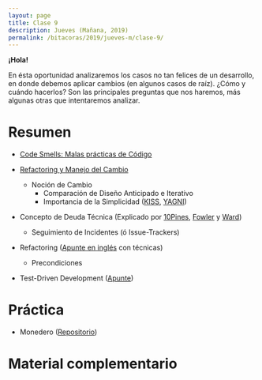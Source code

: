 ```yaml
---
layout: page
title: Clase 9
description: Jueves (Mañana, 2019)
permalink: /bitacoras/2019/jueves-m/clase-9/
---
```


**¡Hola!**

En ésta oportunidad analizaremos los casos no tan felices de un desarrollo, en donde debemos aplicar cambios (en algunos casos de raíz). ¿Cómo y cuándo hacerlos? Son las principales preguntas que nos haremos, más algunas otras que intentaremos analizar.

# Resumen

- [Code Smells: Malas prácticas de Código](https://docs.google.com/document/d/1N-ZFQqcmge7TozZ1zOcW1tbFrn9IFEJm91X8MFGysik/edit)

- [Refactoring y Manejo del Cambio](https://docs.google.com/document/d/1cAje0qwy3Cus_ob0r-tatbcT01sDFeLt3MmSVmLeSxk/edit)
  - Noción de Cambio
    - Comparación de Diseño Anticipado e Iterativo
    - Importancia de la Simplicidad ([KISS](https://es.wikipedia.org/wiki/Principio_KISS), [YAGNI](https://es.wikipedia.org/wiki/YAGNI)) 

- Concepto de Deuda Técnica (Explicado por [10Pines](https://docs.google.com/viewer?a=v&pid=sites&srcid=ZGVmYXVsdGRvbWFpbnx1dG5kZXNpZ258Z3g6ZTIyOGM3NjBjMWE4OTIx), [Fowler](https://martinfowler.com/bliki/TechnicalDebt.html) y [Ward](http://wiki.c2.com/?WardExplainsDebtMetaphor))
  - Seguimiento de Incidentes (ó Issue-Trackers)
  
- Refactoring ([Apunte en inglés](https://sourcemaking.com/refactoring) con técnicas)
  - Precondiciones
  
- Test-Driven Development ([Apunte](https://docs.google.com/document/d/11mVR-4wEZhlQMDEqrfQeYLypEsrSqXv98dr78SA0Oq4/edit#heading=h.mm7wfgq1wuu1))

# Práctica

- Monedero ([Repositorio](https://github.com/dds-utn/dds-monedero-java8))

# Material complementario
